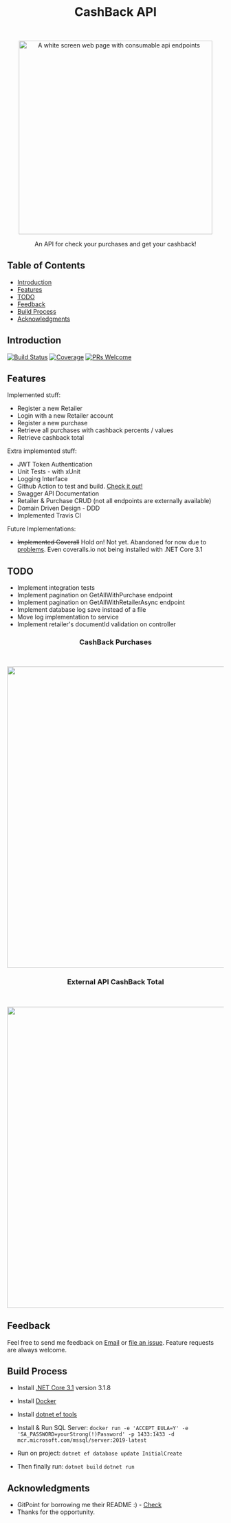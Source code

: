 <h1 align="center"> CashBack API </h1> <br>
<p align="center">
  <a href="https://i.ibb.co/QQXv6Xs/swagger.png">
    <img alt="A white screen web page with consumable api endpoints" title="CashBack API" src="https://i.ibb.co/QQXv6Xs/swagger.png" width="450">
  </a>
</p>

<p align="center">
  An API for check your purchases and get your cashback!
</p>

## Table of Contents

- [Introduction](#introduction)
- [Features](#features)
- [TODO](#todo)
- [Feedback](#feedback)
- [Build Process](#build-process)
- [Acknowledgments](#acknowledgments)

## Introduction

[![Build Status](https://travis-ci.org/pedrohenriquerissato/CashBack.svg?branch=master)](https://travis-ci.org/pedrohenriquerissato/CashBack)
[![Coverage](https://coveralls.io/repos/github/pedrohenriquerissato/CashBack/badge.svg?branch=master)](https://coveralls.io/github/pedrohenriquerissato/CashBack?branch=master)
[![PRs Welcome](https://img.shields.io/badge/PRs-welcome-brightgreen.svg?style=flat-square)](http://makeapullrequest.com)

## Features

Implemented stuff:

- Register a new Retailer
- Login with a new Retailer account
- Register a new purchase
- Retrieve all purchases with cashback percents / values
- Retrieve cashback total

Extra implemented stuff:

- JWT Token Authentication
- Unit Tests - with xUnit
- Logging Interface
- Github Action to test and build. [Check it out!](https://github.com/pedrohenriquerissato/CashBack/pull/1)
- Swagger API Documentation
- Retailer & Purchase CRUD (not all endpoints are externally available)
- Domain Driven Design - DDD
- Implemented Travis CI

Future Implementations:

- <s>Implemented Coverall</s> Hold on! Not yet. Abandoned for now due to [problems](https://github.com/lemurheavy/coveralls-public/issues/208). Even coveralls.io not being installed with .NET Core 3.1

## TODO

- Implement integration tests
- Implement pagination on GetAllWithPurchase endpoint
- Implement pagination on GetAllWithRetailerAsync endpoint
- Implement database log save instead of a file
- Move log implementation to service
- Implement retailer's documentId validation on controller

<h3 align="center"> CashBack Purchases </h3> <br>
<p align="center">
  <img src = "https://i.ibb.co/C9YkpnS/img1.png" width=700>
</p>

<h3 align="center"> External API CashBack Total </h3> <br>
<p align="center">
  <img src = "https://i.ibb.co/9pTKrKM/img2.png" width=700>
</p>

## Feedback

Feel free to send me feedback on [Email](mailto:pedro_giberti@hotmail.com) or [file an issue](https://github.com/gitpoint/git-point/issues/new). Feature requests are always welcome.

## Build Process

- Install [.NET Core 3.1](https://dotnet.microsoft.com/download) version 3.1.8
- Install [Docker](https://www.docker.com/get-started)
- Install [dotnet ef tools](https://docs.microsoft.com/en-us/ef/core/miscellaneous/cli/dotnet#installing-the-tools)

- Install & Run SQL Server:
  `docker run -e 'ACCEPT_EULA=Y' -e 'SA_PASSWORD=yourStrong(!)Password' -p 1433:1433 -d mcr.microsoft.com/mssql/server:2019-latest`

- Run on project:
  `dotnet ef database update InitialCreate`

- Then finally run:
  `dotnet build`
  `dotnet run`

## Acknowledgments

- GitPoint for borrowing me their README :) - [Check](https://github.com/gitpoint/git-point#readme)
- Thanks for the opportunity.
